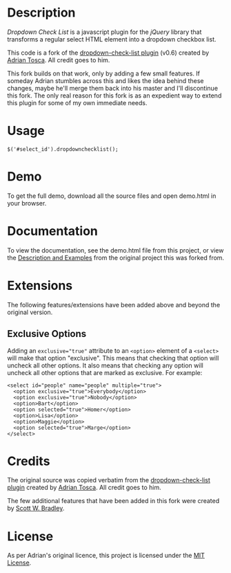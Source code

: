 Description
===============================================================================

*Dropdown Check List* is a javascript plugin for the *jQuery* library that
transforms a regular select HTML element into a dropdown checkbox list.

This code is a fork of the [dropdown-check-list plugin](http://code.google.com/p/dropdown-check-list/) (v0.6) created by
[Adrian Tosca](http://aleris.wordpress.com/). All credit goes to him.

This fork builds on that work, only by adding a few small features. If someday Adrian stumbles across this and likes the idea behind these changes, maybe he'll merge them back into his master and I'll discontinue this fork. The only real reason for this fork is as an expedient way to extend this plugin for some of my own immediate needs.


Usage
===============================================================================

    $('#select_id').dropdownchecklist();


Demo
===============================================================================

To get the full demo, download all the source files and open demo.html in your browser.


Documentation
===============================================================================

To view the documentation, see the demo.html file from this project, or view
the [Description and Examples](http://dropdown-check-list.googlecode.com/svn/trunk/demo.html) from the original project this was forked from.


Extensions
===============================================================================

The following features/extensions have been added above and beyond the
original version.

Exclusive Options
-----------------

Adding an `exclusive="true"` attribute to an `<option>` element of a `<select>`
will make that option "exclusive". This means that checking that option will
uncheck all other options. It also means that checking any option will uncheck
all other options that are marked as exclusive. For example:

    <select id="people" name="people" multiple="true">
      <option exclusive="true">Everybody</option>
      <option exclusive="true">Nobody</option>
      <option>Bart</option>
      <option selected="true">Homer</option>
      <option>Lisa</option>
      <option>Maggie</option>
      <option selected="true">Marge</option>
    </select>


Credits
===============================================================================

The original source was copied verbatim from the [dropdown-check-list plugin](http://code.google.com/p/dropdown-check-list/) created by [Adrian Tosca](http://aleris.wordpress.com/). All credit goes to him.

The few additional features that have been added in this fork were created by [Scott W. Bradley](http://github.com/scottwb). 


License
===============================================================================

As per Adrian's original licence, this project is licensed under the [MIT License](http://www.opensource.org/licenses/mit-license.php).
